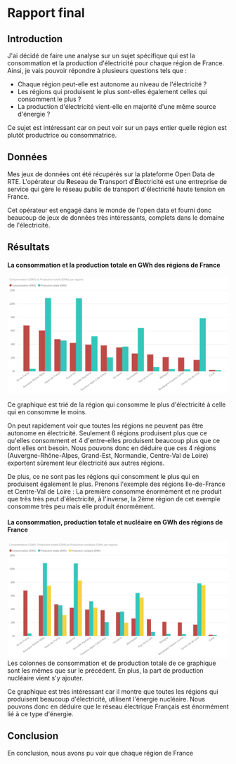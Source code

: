 # Rapport final

## Introduction
J'ai décidé de faire une analyse sur un sujet spécifique qui est la consommation et la production d'électricité pour chaque région de France. Ainsi, je vais pouvoir répondre à plusieurs questions tels que :
- Chaque région peut-elle est autonome au niveau de l'électricité ?
- Les régions qui produisent le plus sont-elles également celles qui consomment le plus ?
- La production d'électricité vient-elle en majorité d'une même source d'énergie ?

Ce sujet est intéressant car on peut voir sur un pays entier quelle région est plutôt productrice ou consommatrice.

## Données
Mes jeux de données ont été récupérés sur la plateforme Open Data de RTE. L'opérateur du **R**eseau de **T**ransport d'**É**lectricité est une entreprise de service qui gère le réseau public de transport d'électricité haute tension en France.

Cet opérateur est engagé dans le monde de l'open data et fourni donc beaucoup de jeux de données très intéressants, complets dans le domaine de l'électricité.

## Résultats
#### La consommation et la production totale en GWh des régions de France
![Graphique 1](https://github.com/gollgot/BI1-project/blob/master/figures/final/conso_prod-tot.png "Consommation et Production des régions de France")

Ce graphique est trié de la région qui consomme le plus d'électricité à celle qui en consomme le moins.

On peut rapidement voir que toutes les régions ne peuvent pas être autonome en électricité. Seulement 6 régions produisent plus que ce qu'elles consomment et 4 d'entre-elles produisent beaucoup plus que ce dont elles ont besoin. Nous pouvons donc en déduire que ces 4 régions (Auvergne-Rhône-Alpes, Grand-Est, Normandie, Centre-Val de Loire) exportent sûrement leur électricité aux autres régions.

De plus, ce ne sont pas les régions qui consomment le plus qui en produisent également le plus. Prenons l'exemple des régions Ile-de-France et Centre-Val de Loire : La première consomme énormément et ne produit que très très peut d'électricité, à l'inverse, la 2ème région de cet exemple consomme très peu mais elle produit énormément.

#### La consommation, production totale et nucléaire en GWh des régions de France
![Graphique 2](https://github.com/gollgot/BI1-project/blob/master/figures/final/conso_prod-tot_prod-nucl.png "Consommation¨, production totale et nucléaire des régions de France")
Les colonnes de consommation et de production totale de ce graphique sont les mêmes que sur le précédent. En plus, la part de production nucléaire vient s'y ajouter.

Ce graphique est très intéressant car il montre que toutes les régions qui produisent beaucoup d'électricité, utilisent l'énergie nucléaire. Nous pouvons donc en déduire que le réseau électrique Français est énormément lié à ce type d'énergie.

## Conclusion
En conclusion, nous avons pu voir que chaque région de France